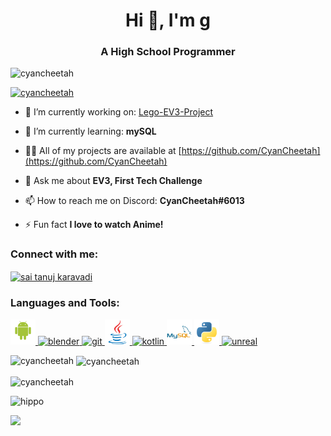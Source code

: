 <h1 align="center">Hi 👋, I'm g</h1>
<h3 align="center">A High School Programmer</h3>

<p align="left"> <img src="https://komarev.com/ghpvc/?username=cyancheetah&label=Profile%20views&color=0e75b6&style=flat" alt="cyancheetah" /> </p>

<p align="left"> <a href="https://github.com/ryo-ma/github-profile-trophy"><img src="https://github-profile-trophy.vercel.app/?username=cyancheetah" alt="cyancheetah" /></a> </p>

- 🔭 I’m currently working on: [Lego-EV3-Project](https://github.com/CyanCheetah/EV32)

- 🌱 I’m currently learning: **mySQL**

- 👨‍💻 All of my projects are available at [https://github.com/CyanCheetah](https://github.com/CyanCheetah)

- 💬 Ask me about **EV3, First Tech Challenge**

- 📫 How to reach me on Discord: **CyanCheetah#6013**

- ⚡ Fun fact **I love to watch Anime!**

<h3 align="left">Connect with me:</h3>
<p align="left">
<a href="https://linkedin.com/in/sai tanuj karavadi" target="blank"><img align="center" src="https://raw.githubusercontent.com/rahuldkjain/github-profile-readme-generator/master/src/images/icons/Social/linked-in-alt.svg" alt="sai tanuj karavadi" height="30" width="40" /></a>
</p>

<h3 align="left">Languages and Tools:</h3>
<p align="left"> <a href="https://developer.android.com" target="_blank" rel="noreferrer"> <img src="https://raw.githubusercontent.com/devicons/devicon/master/icons/android/android-original-wordmark.svg" alt="android" width="40" height="40"/> </a> <a href="https://www.blender.org/" target="_blank" rel="noreferrer"> <img src="https://download.blender.org/branding/community/blender_community_badge_white.svg" alt="blender" width="40" height="40"/> </a> <a href="https://git-scm.com/" target="_blank" rel="noreferrer"> <img src="https://www.vectorlogo.zone/logos/git-scm/git-scm-icon.svg" alt="git" width="40" height="40"/> </a> <a href="https://www.java.com" target="_blank" rel="noreferrer"> <img src="https://raw.githubusercontent.com/devicons/devicon/master/icons/java/java-original.svg" alt="java" width="40" height="40"/> </a> <a href="https://kotlinlang.org" target="_blank" rel="noreferrer"> <img src="https://www.vectorlogo.zone/logos/kotlinlang/kotlinlang-icon.svg" alt="kotlin" width="40" height="40"/> </a> <a href="https://www.mysql.com/" target="_blank" rel="noreferrer"> <img src="https://raw.githubusercontent.com/devicons/devicon/master/icons/mysql/mysql-original-wordmark.svg" alt="mysql" width="40" height="40"/> </a> <a href="https://www.python.org" target="_blank" rel="noreferrer"> <img src="https://raw.githubusercontent.com/devicons/devicon/master/icons/python/python-original.svg" alt="python" width="40" height="40"/> </a> <a href="https://unrealengine.com/" target="_blank" rel="noreferrer"> <img src="https://raw.githubusercontent.com/kenangundogan/fontisto/036b7eca71aab1bef8e6a0518f7329f13ed62f6b/icons/svg/brand/unreal-engine.svg" alt="unreal" width="40" height="40"/> </a> </p>

<p><img align="left" src="https://github-readme-stats.vercel.app/api/top-langs?username=cyancheetah&show_icons=true&locale=en&layout=compact" alt="cyancheetah" /></p>

<p>&nbsp;<img align="center" src="https://github-readme-stats.vercel.app/api?username=cyancheetah&show_icons=true&locale=en" alt="cyancheetah" /></p>

<p><img align="center" src="https://github-readme-streak-stats.herokuapp.com/?user=cyancheetah&" alt="cyancheetah" /></p>


![hippo](https://i.pinimg.com/originals/ba/3e/74/ba3e74fca9813417524309b7d89c5f2f.gif)


![](https://komarev.com/ghpvc/?username=CyanCheetah&color=blue)
<!--
**CyanCheetah/CyanCheetah** is a ✨ _special_ ✨ repository because its `README.md` (this file) appears on your GitHub profile.

Here are some ideas to get you started:

- 🔭 I’m currently working on ...
- 🌱 I’m currently learning ...
- 👯 I’m looking to collaborate on ...
- 🤔 I’m looking for help with ...
- 💬 Ask me about ...
- 📫 How to reach me: ...
- 😄 Pronouns: ...
- ⚡ Fun fact: ...
-->
